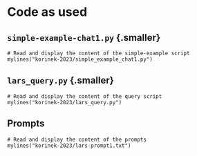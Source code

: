 # Code as used

## `simple-example-chat1.py` {.smaller}

```{r}
# Read and display the content of the simple-example script
mylines("korinek-2023/simple_example_chat1.py")
```

## `lars_query.py` {.smaller}

```{r}
# Read and display the content of the query script
mylines("korinek-2023/lars_query.py")
```

## Prompts

```{r}
# Read and display the content of the prompts
mylines("korinek-2023/lars-prompt1.txt")
```